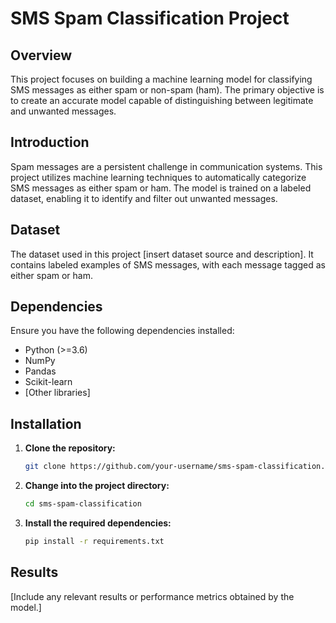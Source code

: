 # SMS Spam Classification Project

## Overview

This project focuses on building a machine learning model for classifying SMS messages as either spam or non-spam (ham). The primary objective is to create an accurate model capable of distinguishing between legitimate and unwanted messages.

## Introduction

Spam messages are a persistent challenge in communication systems. This project utilizes machine learning techniques to automatically categorize SMS messages as either spam or ham. The model is trained on a labeled dataset, enabling it to identify and filter out unwanted messages.

## Dataset

The dataset used in this project [insert dataset source and description]. It contains labeled examples of SMS messages, with each message tagged as either spam or ham.

## Dependencies

Ensure you have the following dependencies installed:

- Python (>=3.6)
- NumPy
- Pandas
- Scikit-learn
- [Other libraries]

## Installation

1. **Clone the repository:**

    ```bash
    git clone https://github.com/your-username/sms-spam-classification.git
    ```

2. **Change into the project directory:**

    ```bash
    cd sms-spam-classification
    ```

3. **Install the required dependencies:**

    ```bash
    pip install -r requirements.txt
    ```

## Results

[Include any relevant results or performance metrics obtained by the model.]
